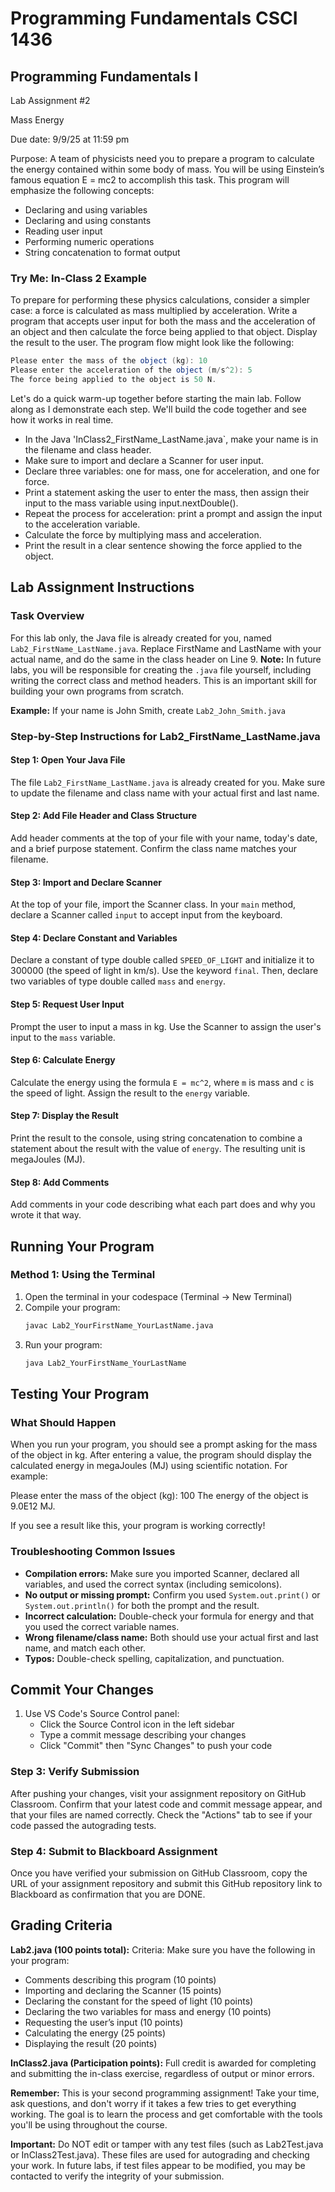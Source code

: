 # Programming Fundamentals CSCI 1436
## Programming Fundamentals I

Lab Assignment #2

Mass Energy

Due date: 9/9/25 at 11:59 pm

Purpose: A team of physicists need you to prepare a program to calculate the energy contained within some body of mass. You will be using Einstein’s famous equation E = mc2 to accomplish this task. This program will emphasize the following concepts:

* Declaring and using variables
* Declaring and using constants
* Reading user input
* Performing numeric operations
* String concatenation to format output

### Try Me: In-Class 2 Example

To prepare for performing these physics calculations, consider a simpler case: a force is calculated as mass multiplied by acceleration. Write a program that accepts user input for both the mass and the acceleration of an object and then calculate the force being applied to that object. Display the result to the user. The program flow might look like the following: 

```java
Please enter the mass of the object (kg): 10 
Please enter the acceleration of the object (m/s^2): 5 
The force being applied to the object is 50 N. 
```
Let's do a quick warm-up together before starting the main lab. Follow along as I demonstrate each step. We'll build the code together and see how it works in real time.

- In the Java 'InClass2_FirstName_LastName.java`, make your name is in the filename and class header.
- Make sure to import and declare a Scanner for user input.
- Declare three variables: one for mass, one for acceleration, and one for force.
- Print a statement asking the user to enter the mass, then assign their input to the mass variable using input.nextDouble().
- Repeat the process for acceleration: print a prompt and assign the input to the acceleration variable.
- Calculate the force by multiplying mass and acceleration.
- Print the result in a clear sentence showing the force applied to the object.


## Lab Assignment Instructions

### Task Overview
For this lab only, the Java file is already created for you, named `Lab2_FirstName_LastName.java`. Replace FirstName and LastName with your actual name, and do the same in the class header on Line 9. **Note:** In future labs, you will be responsible for creating the `.java` file yourself, including writing the correct class and method headers. This is an important skill for building your own programs from scratch.

**Example:** If your name is John Smith, create `Lab2_John_Smith.java`

### Step-by-Step Instructions for Lab2_FirstName_LastName.java


#### Step 1: Open Your Java File
The file `Lab2_FirstName_LastName.java` is already created for you. Make sure to update the filename and class name with your actual first and last name.

#### Step 2: Add File Header and Class Structure
Add header comments at the top of your file with your name, today's date, and a brief purpose statement. Confirm the class name matches your filename.

#### Step 3: Import and Declare Scanner
At the top of your file, import the Scanner class. In your `main` method, declare a Scanner called `input` to accept input from the keyboard.

#### Step 4: Declare Constant and Variables
Declare a constant of type double called `SPEED_OF_LIGHT` and initialize it to 300000 (the speed of light in km/s). Use the keyword `final`. Then, declare two variables of type double called `mass` and `energy`.

#### Step 5: Request User Input
Prompt the user to input a mass in kg. Use the Scanner to assign the user's input to the `mass` variable.

#### Step 6: Calculate Energy
Calculate the energy using the formula `E = mc^2`, where `m` is mass and `c` is the speed of light. Assign the result to the `energy` variable.

#### Step 7: Display the Result
Print the result to the console, using string concatenation to combine a statement about the result with the value of `energy`. The resulting unit is megaJoules (MJ).

#### Step 8: Add Comments
Add comments in your code describing what each part does and why you wrote it that way.

## Running Your Program

### Method 1: Using the Terminal
1. Open the terminal in your codespace (Terminal → New Terminal)
2. Compile your program:
   ```bash
   javac Lab2_YourFirstName_YourLastName.java
   ```
3. Run your program:
   ```bash
   java Lab2_YourFirstName_YourLastName
   ```
## Testing Your Program


### What Should Happen
When you run your program, you should see a prompt asking for the mass of the object in kg. After entering a value, the program should display the calculated energy in megaJoules (MJ) using scientific notation. For example:

   Please enter the mass of the object (kg): 100
   The energy of the object is 9.0E12 MJ.

If you see a result like this, your program is working correctly!

### Troubleshooting Common Issues
- **Compilation errors:** Make sure you imported Scanner, declared all variables, and used the correct syntax (including semicolons).
- **No output or missing prompt:** Confirm you used `System.out.print()` or `System.out.println()` for both the prompt and the result.
- **Incorrect calculation:** Double-check your formula for energy and that you used the correct variable names.
- **Wrong filename/class name:** Both should use your actual first and last name, and match each other.
- **Typos:** Double-check spelling, capitalization, and punctuation.

## Commit Your Changes
1. Use VS Code's Source Control panel:
   - Click the Source Control icon in the left sidebar
   - Type a commit message describing your changes
   - Click "Commit" then "Sync Changes" to push your code

### Step 3: Verify Submission
After pushing your changes, visit your assignment repository on GitHub Classroom. Confirm that your latest code and commit message appear, and that your files are named correctly. Check the "Actions" tab to see if your code passed the autograding tests.

### Step 4: Submit to Blackboard Assignment
Once you have verified your submission on GitHub Classroom, copy the URL of your assignment repository and submit this GitHub repository link to Blackboard as confirmation that you are DONE.

## Grading Criteria

**Lab2.java (100 points total):**
Criteria: Make sure you have the following in your program:

- Comments describing this program (10 points)
- Importing and declaring the Scanner (15 points)
- Declaring the constant for the speed of light (10 points)
- Declaring the two variables for mass and energy (10 points)
- Requesting the user’s input (10 points)
- Calculating the energy (25 points)
- Displaying the result (20 points)

**InClass2.java (Participation points):**
Full credit is awarded for completing and submitting the in-class exercise, regardless of output or minor errors.

**Remember:** This is your second programming assignment! Take your time, ask questions, and don't worry if it takes a few tries to get everything working. The goal is to learn the process and get comfortable with the tools you'll be using throughout the course.

**Important:** Do NOT edit or tamper with any test files (such as Lab2Test.java or InClass2Test.java). These files are used for autograding and checking your work. In future labs, if test files appear to be modified, you may be contacted to verify the integrity of your submission.